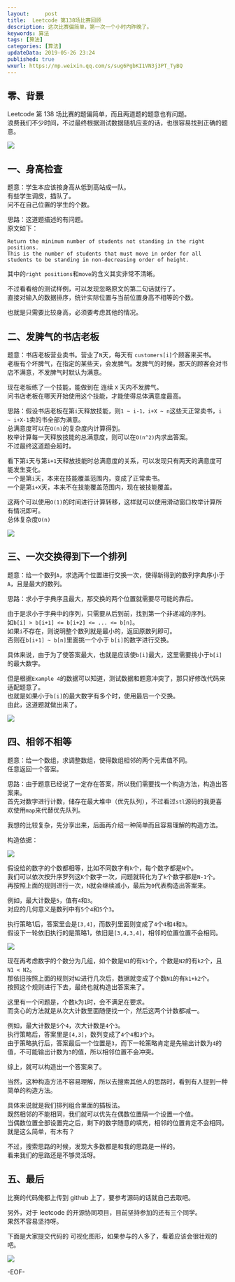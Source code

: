 ```yaml
---   
layout:     post  
title:  Leetcode 第138场比赛回顾  
description: 这次比赛偏简单，第一次一个小时内昨晚了。   
keywords: 算法  
tags: [算法]    
categories: [算法]  
updateData: 2019-05-26 23:24   
published: true 
wxurl: https://mp.weixin.qq.com/s/sug6PgbKI1VN3j3PT_TyBQ  
---  
```



## 零、背景  


Leetcode 第 138 场比赛的题偏简单，而且两道题的题意也有问题。  
浪费我们不少时间，不过最终根据测试数据随机应变的话，也很容易找到正确的题意。  


![](http://res.tiankonguse.com/images/2019/05/26/001.png)  


## 一、身高检查  


题意：学生本应该按身高从低到高站成一队。  
有些学生调皮，插队了。  
问不在自己位置的学生的个数。  


思路：这道题描述的有问题。  
原文如下：  


```
Return the minimum number of students not standing in the right positions.  
This is the number of students that must move in order for all students to be standing in non-decreasing order of height.  
```


其中的`right positions`和`move`的含义其实非常不清晰。  


不过看看给的测试样例，可以发现忽略原文的第二句话就行了。  
直接对输入的数据排序，统计实际位置与当前位置身高不相等的个数。  


也就是只需要比较身高，必须要考虑其他的情况。  


## 二、发脾气的书店老板  


题意：书店老板营业卖书。营业了`N`天，每天有 `customers[i]`个顾客来买书。  
老板有个坏脾气，在指定的某些天，会发脾气。发脾气的时候，那天的顾客会对书店不满意，不发脾气时默认为满意。  


现在老板练了一个技能，能做到在 连续 `X` 天内不发脾气。  
问书店老板在哪天开始使用这个技能，才能使得总体满意度最高。  


思路：假设书店老板在第`i`天释放技能，则`1 ~ i-1，i+X ~ n`这些天正常卖书，`i ~ i+X-1`卖的书全部为满意。  
总满意度可以在`O(n)`的复杂度内计算得到。  
枚举计算每一天释放技能的总满意度，则可以在`O(n^2)`内求出答案。  
不过最终这道题会超时。  


看下第`i`天与第`i+1`天释放技能时总满意度的关系，可以发现只有两天的满意度可能发生变化。  
一个是第`i`天，本来在技能覆盖范围内，变成了正常卖书。  
一个是第`i+X`天，本来不在技能覆盖范围内，现在被技能覆盖。  


这两个可以使用`O(1)`的时间进行计算转移，这样就可以使用滑动窗口枚举计算所有情况即可。  
总体复杂度`O(n)`  


![](http://res.tiankonguse.com/images/2019/05/26/002.png)


## 三、一次交换得到下一个排列  


题意：给一个数列`A`，求选两个位置进行交换一次，使得新得到的数列字典序小于`A`，且是最大的数列。  


思路：求小于字典序且最大，那交换的两个位置就需要尽可能的靠后。  


由于是求小于字典中的序列，只需要从后到前，找到第一个非递减的序列。  
如`b[i] > b[i+1] <= b[i+2] <= ... <= b[n]`。  
如果`i`不存在，则说明整个数列就是最小的，返回原数列即可。  
否则在`b[i+1] ~ b[n]`里面挑一个小于 `b[i]`的数字进行交换。  


具体来说，由于为了使答案最大，也就是应该使`b[i]`最大，这里需要挑小于`b[i]`的最大数字。  


但是根据`Example 4`的数据可以知道，测试数据和题意冲突了，那只好修改代码来适配题意了。  
也就是如果小于`b[i]`的最大数字有多个时，使用最后一个交换。  
由此，这道题就做出来了。  


![](http://res.tiankonguse.com/images/2019/05/26/003.png)   


## 四、相邻不相等  


题意：给一个数组，求调整数组，使得数组相邻的两个元素值不同。  
任意返回一个答案。  


思路：由于题意已经说了一定存在答案，所以我们需要找一个构造方法，构造出答案来。  
首先对数字进行计数，储存在最大堆中（优先队列），不过看过`stl`源码的我更喜欢使用`map`来代替优先队列。  


我想的比较复杂，先分享出来，后面再介绍一种简单而且容易理解的构造方法。  


构造依据：


![](http://res.tiankonguse.com/images/2019/05/26/004.png)


假设给的数字的个数都相等，比如不同数字有`k`个，每个数字都是`N`个。  
我们可以依次按升序罗列这`K`个数字一次，问题就转化为了`k`个数字都是`N-1`个。  
再按照上面的规则进行一次，`N`就会继续减小，最后为`0`代表构造出答案来。  



例如，最大计数是`5`，值有`4`和`3`。  
对应的几何意义是数列中有`5`个`4`和`5`个`3`。  

执行策略1后，答案里会是`[3,4]`，而数列里面则变成了`4`个`4`和`4`和`3`。  
假设下一轮依旧执行的是策略1，依旧是`[3,4,3,4]`，相邻的位置位置不会相同。  


![](http://res.tiankonguse.com/images/2019/05/26/005.png)   


现在再考虑数字的个数分为几组，如个数是`N1`的有`k1`个，个数是`N2`的有`k2`个，且`N1 < N2`。  
那依旧按照上面的规则对`N2`进行几次后，数据就变成了个数`N1`的有`k1+k2`个。  
按照这个规则进行下去，最终也就构造出答案来了。  


这里有一个问题是，个数`k`为`1`时，会不满足在要求。  
而贪心的方法就是从次大计数里面随便找一个，然后这两个计数都减一。  


例如，最大计数是`5`个`4`，次大计数是`4`个`3`。  
执行策略后，答案里是`[4,3]`，数列变成了`4`个`4`和`3`个`3`。  
由于策略执行后，答案最后一个位置是`3`，而下一轮策略肯定是先输出计数为`4`的值，不可能输出计数为`3`的值，所以相邻位置不会冲突。  


综上，就可以构造出一个答案来了。  


当然，这种构造方法不容易理解，所以去搜索其他人的思路时，看到有人提到一种简单的构造方法。  


具体来说就是我们排列组合里面的插板法。  
既然相邻的不能相同，我们就可以优先在偶数位置隔一个设置一个值。  
当偶数位置全部设置完之后，剩下的数字随意的填充，相邻的位置肯定不会相同。  
就是这么简单，有木有？  


不过，搜索思路的时候，发现大多数都是和我的思路是一样的。  
看来我们的思路还是不够灵活呀。  


## 五、最后  


比赛的代码俺都上传到 github 上了，要参考源码的话就自己去取吧。  


另外，对于 leetcode 的开源协同项目，目前坚持参加的还有三个同学。  
果然不容易坚持呀。  


下面是大家提交代码的 可视化图形，如果参与的人多了，看着应该会很壮观的吧。  


![](http://res.tiankonguse.com/images/2019/05/26/006.png)   



-EOF-  



